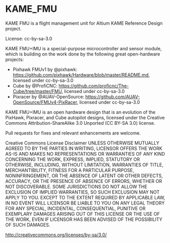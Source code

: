 # KAME_FMU
KAME FMU is a flight management unit for Altium KAME Reference Design project.

License: cc-by-sa-3.0

KAME FMU+IMU is a special-purpose microcontroller and sensor module, which is building on the work done by the following great open-hardware projects:
- Pixhawk FMUv1 by @pixhawk: https://github.com/pixhawk/Hardware/blob/master/README.md, licensed under cc-by-sa-3.0
- Cube by @ProfiCNC: https://github.com/proficnc/The-Cube/tree/master/FMU, licensed under cc-by-sa-3.0
- Pixracer by @AUAV-OpenSource: https://github.com/AUAV-OpenSource/FMUv4-PixRacer, licensed under cc-by-sa-3.0


KAME FMU+IMU is an open hardware design that is an evolution of the PixHawk, Pixracer, and Cube autopilot designs, licensed under the Creative Commons Attribution-ShareAlike 3.0 Unported (CC BY-SA 3.0) license.

Pull requests for fixes and relevant enhancements are welcome.

Creative Commons License Disclaimer UNLESS OTHERWISE MUTUALLY AGREED TO BY THE PARTIES IN WRITING, LICENSOR OFFERS THE WORK AS-IS AND MAKES NO REPRESENTATIONS OR WARRANTIES OF ANY KIND CONCERNING THE WORK, EXPRESS, IMPLIED, STATUTORY OR OTHERWISE, INCLUDING, WITHOUT LIMITATION, WARRANTIES OF TITLE, MERCHANTIBILITY, FITNESS FOR A PARTICULAR PURPOSE, NONINFRINGEMENT, OR THE ABSENCE OF LATENT OR OTHER DEFECTS, ACCURACY, OR THE PRESENCE OF ABSENCE OF ERRORS, WHETHER OR NOT DISCOVERABLE. SOME JURISDICTIONS DO NOT ALLOW THE EXCLUSION OF IMPLIED WARRANTIES, SO SUCH EXCLUSION MAY NOT APPLY TO YOU. EXCEPT TO THE EXTENT REQUIRED BY APPLICABLE LAW, IN NO EVENT WILL LICENSOR BE LIABLE TO YOU ON ANY LEGAL THEORY FOR ANY SPECIAL, INCIDENTAL, CONSEQUENTIAL, PUNITIVE OR EXEMPLARY DAMAGES ARISING OUT OF THIS LICENSE OR THE USE OF THE WORK, EVEN IF LICENSOR HAS BEEN ADVISED OF THE POSSIBILITY OF SUCH DAMAGES.

http://creativecommons.org/licenses/by-sa/3.0/
